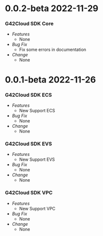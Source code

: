 # 0.0.2-beta 2022-11-29

### G42Cloud SDK Core

- _Features_
    - None
- _Bug Fix_
    - Fix some errors in documentation
- _Change_
    - None

# 0.0.1-beta 2022-11-26

### G42Cloud SDK ECS
 
- _Features_
  - New Support ECS
- _Bug Fix_
  - None
- _Change_
  - None
  
### G42Cloud SDK EVS

- _Features_
  - New Support EVS
- _Bug Fix_
  - None
- _Change_
  - None
  
### G42Cloud SDK VPC
  
 - _Features_
   - New Support VPC
 - _Bug Fix_
   - None
 - _Change_
   - None